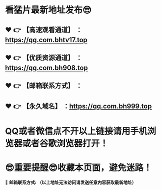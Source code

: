 # 看猛片最新地址发布:sunglasses:
:heart: :point_right: 【高速观看通道】 ：https://qq.com.bhtv17.top
------
:heart: :point_right: 【优质资源通道】 ：https://qq.com.bh908.top
------
:heart: :point_right: 【邮箱联系方式】 ：
------
:heart: :point_right: 【永久域名】 ：https://qq.com.bh999.top  
------
# QQ或者微信点不开以上链接请用手机浏览器或者谷歌浏览器打开！
# :sunglasses:重要提醒:sunglasses:收藏本页面，避免迷路！
:e-mail: __邮箱联系方式: （以上地址无法访问请发送任意内容获取最新地址）__
